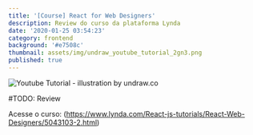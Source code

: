 ```yaml
---
title: '[Course] React for Web Designers'
description: Review do curso da plataforma Lynda
date: '2020-01-25 03:54:23'
category: frontend
background: '#e7508c'
thumbnail: assets/img/undraw_youtube_tutorial_2gn3.png
published: true
---
```

![Youtube Tutorial - illustration by undraw.co](assets/img/undraw_youtube_tutorial_2gn3.png "Youtube Tutorial - illustration by undraw.co")

\#TODO: Review

Acesse o curso: (<https://www.lynda.com/React-js-tutorials/React-Web-Designers/5043103-2.html>)
